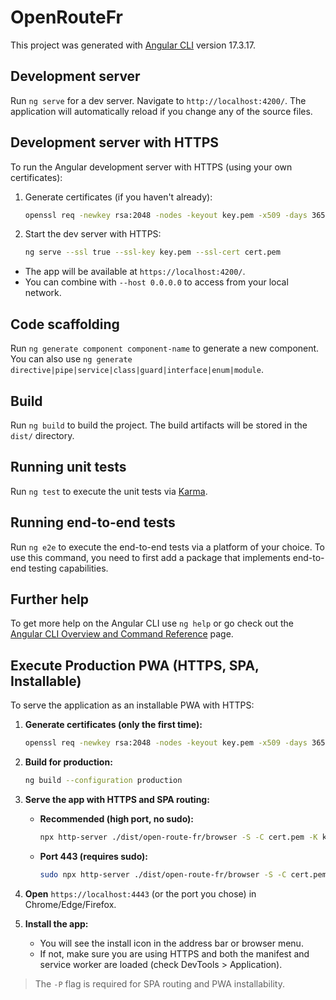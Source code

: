 # OpenRouteFr

This project was generated with [Angular CLI](https://github.com/angular/angular-cli) version 17.3.17.

## Development server

Run `ng serve` for a dev server. Navigate to `http://localhost:4200/`. The application will automatically reload if you change any of the source files.

## Development server with HTTPS

To run the Angular development server with HTTPS (using your own certificates):

1. Generate certificates (if you haven't already):
   ```sh
   openssl req -newkey rsa:2048 -nodes -keyout key.pem -x509 -days 365 -out cert.pem
   ```
2. Start the dev server with HTTPS:
   ```sh
   ng serve --ssl true --ssl-key key.pem --ssl-cert cert.pem
   ```

- The app will be available at `https://localhost:4200/`.
- You can combine with `--host 0.0.0.0` to access from your local network.

## Code scaffolding

Run `ng generate component component-name` to generate a new component. You can also use `ng generate directive|pipe|service|class|guard|interface|enum|module`.

## Build

Run `ng build` to build the project. The build artifacts will be stored in the `dist/` directory.

## Running unit tests

Run `ng test` to execute the unit tests via [Karma](https://karma-runner.github.io).

## Running end-to-end tests

Run `ng e2e` to execute the end-to-end tests via a platform of your choice. To use this command, you need to first add a package that implements end-to-end testing capabilities.

## Further help

To get more help on the Angular CLI use `ng help` or go check out the [Angular CLI Overview and Command Reference](https://angular.io/cli) page.

## Execute Production PWA (HTTPS, SPA, Installable)

To serve the application as an installable PWA with HTTPS:

1. **Generate certificates (only the first time):**
   ```sh
   openssl req -newkey rsa:2048 -nodes -keyout key.pem -x509 -days 365 -out cert.pem
   ```
2. **Build for production:**
   ```sh
   ng build --configuration production
   ```
3. **Serve the app with HTTPS and SPA routing:**
   - **Recommended (high port, no sudo):**
     ```sh
     npx http-server ./dist/open-route-fr/browser -S -C cert.pem -K key.pem -P https://localhost:4443 -p 4443
     ```
   - **Port 443 (requires sudo):**
     ```sh
     sudo npx http-server ./dist/open-route-fr/browser -S -C cert.pem -K key.pem -P https://localhost:443 -p 443
     ```

4. **Open** `https://localhost:4443` (or the port you chose) in Chrome/Edge/Firefox.

5. **Install the app:**
   - You will see the install icon in the address bar or browser menu.
   - If not, make sure you are using HTTPS and both the manifest and service worker are loaded (check DevTools > Application).

> The `-P` flag is required for SPA routing and PWA installability.
